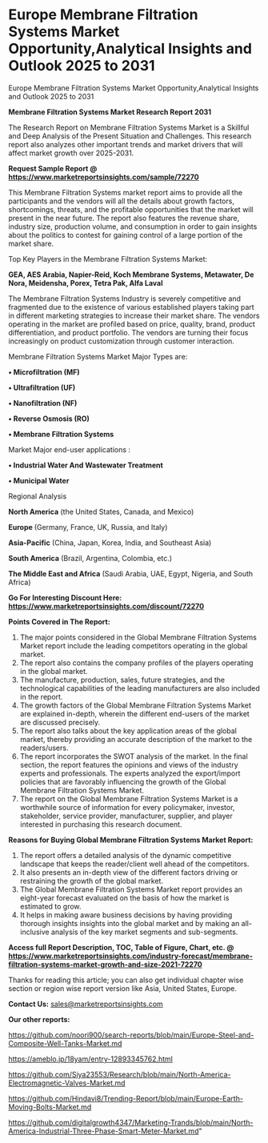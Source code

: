 # Europe Membrane Filtration Systems Market Opportunity,Analytical Insights and Outlook 2025 to 2031
Europe Membrane Filtration Systems Market Opportunity,Analytical Insights and Outlook 2025 to 2031

<strong>Membrane Filtration Systems Market Research Report 2031</strong>

The Research Report on Membrane Filtration Systems Market is a Skillful and Deep Analysis of the Present Situation and Challenges. This research report also analyzes other important trends and market drivers that will affect market growth over 2025-2031.

<strong>Request Sample Report @ <a href=https://www.marketreportsinsights.com/sample/72270>https://www.marketreportsinsights.com/sample/72270</a></strong>

This Membrane Filtration Systems market report aims to provide all the participants and the vendors will all the details about growth factors, shortcomings, threats, and the profitable opportunities that the market will present in the near future. The report also features the revenue share, industry size, production volume, and consumption in order to gain insights about the politics to contest for gaining control of a large portion of the market share.

Top Key Players in the Membrane Filtration Systems Market:

<strong>GEA, AES Arabia, Napier-Reid, Koch Membrane Systems, Metawater, De Nora, Meidensha, Porex, Tetra Pak, Alfa Laval</strong>

The Membrane Filtration Systems Industry is severely competitive and fragmented due to the existence of various established players taking part in different marketing strategies to increase their market share. The vendors operating in the market are profiled based on price, quality, brand, product differentiation, and product portfolio. The vendors are turning their focus increasingly on product customization through customer interaction.

Membrane Filtration Systems Market Major Types are:

<strong>• Microfiltration (MF)

• Ultrafiltration (UF)

• Nanofiltration (NF)

• Reverse Osmosis (RO)

• Membrane Filtration Systems</strong>

Market Major end-user applications :

<strong>• Industrial Water And Wastewater Treatment

• Municipal Water</strong>

Regional Analysis

</u><strong><b>North America</b></strong> (the United States, Canada, and Mexico)

<strong><b>Europe </b></strong>(Germany, France, UK, Russia, and Italy)

<strong><b>Asia-Pacific</b></strong> (China, Japan, Korea, India, and Southeast Asia)

<strong><b>South America</b></strong> (Brazil, Argentina, Colombia, etc.)

<strong><b>The Middle East and Africa</b></strong> (Saudi Arabia, UAE, Egypt, Nigeria, and South Africa)

<strong>Go For Interesting Discount Here: <a href=https://www.marketreportsinsights.com/discount/72270>https://www.marketreportsinsights.com/discount/72270</a></strong>

<strong>Points Covered in The Report:</strong>
<ol>
  <li>The major points considered in the Global Membrane Filtration Systems Market report include the leading competitors operating in the global market.</li>
  <li>The report also contains the company profiles of the players operating in the global market.</li>
  <li>The manufacture, production, sales, future strategies, and the technological capabilities of the leading manufacturers are also included in the report.</li>
  <li>The growth factors of the Global Membrane Filtration Systems Market are explained in-depth, wherein the different end-users of the market are discussed precisely.</li>
  <li>The report also talks about the key application areas of the global market, thereby providing an accurate description of the market to the readers/users.</li>
  <li>The report incorporates the SWOT analysis of the market. In the final section, the report features the opinions and views of the industry experts and professionals. The experts analyzed the export/import policies that are favorably influencing the growth of the Global Membrane Filtration Systems Market.</li>
  <li>The report on the Global Membrane Filtration Systems Market is a worthwhile source of information for every policymaker, investor, stakeholder, service provider, manufacturer, supplier, and player interested in purchasing this research document.</li>
</ol>
<strong>Reasons for Buying Global Membrane Filtration Systems Market Report:</strong>

<ol>
  <li>The report offers a detailed analysis of the dynamic competitive landscape that keeps the reader/client well ahead of the competitors.</li>
  <li>It also presents an in-depth view of the different factors driving or restraining the growth of the global market.</li>
  <li>The Global Membrane Filtration Systems Market report provides an eight-year forecast evaluated on the basis of how the market is estimated to grow.</li>
  <li>It helps in making aware business decisions by having providing thorough insights insights into the global market and by making an all-inclusive analysis of the key market segments and sub-segments.</li>
</ol>
<strong>Access full Report Description, TOC, Table of Figure, Chart, etc. @ <a href=https://www.marketreportsinsights.com/industry-forecast/membrane-filtration-systems-market-growth-and-size-2021-72270>https://www.marketreportsinsights.com/industry-forecast/membrane-filtration-systems-market-growth-and-size-2021-72270</a></strong>


Thanks for reading this article; you can also get individual chapter wise section or region wise report version like Asia, United States, Europe.

<strong>Contact Us:</strong>
sales@marketreportsinsights.com

<strong>Our other reports:</strong>

<a href=https://github.com/noori900/search-reports/blob/main/Europe-Steel-and-Composite-Well-Tanks-Market.md>https://github.com/noori900/search-reports/blob/main/Europe-Steel-and-Composite-Well-Tanks-Market.md</a>

<a href=https://ameblo.jp/18yam/entry-12893345762.html>https://ameblo.jp/18yam/entry-12893345762.html</a>

<a href=https://github.com/Siya23553/Research/blob/main/North-America-Electromagnetic-Valves-Market.md>https://github.com/Siya23553/Research/blob/main/North-America-Electromagnetic-Valves-Market.md</a>

<a href=https://github.com/Hindavi8/Trending-Report/blob/main/Europe-Earth-Moving-Bolts-Market.md>https://github.com/Hindavi8/Trending-Report/blob/main/Europe-Earth-Moving-Bolts-Market.md</a>

<a href=https://github.com/digitalgrowth4347/Marketing-Trands/blob/main/North-America-Industrial-Three-Phase-Smart-Meter-Market.md>https://github.com/digitalgrowth4347/Marketing-Trands/blob/main/North-America-Industrial-Three-Phase-Smart-Meter-Market.md</a>"
